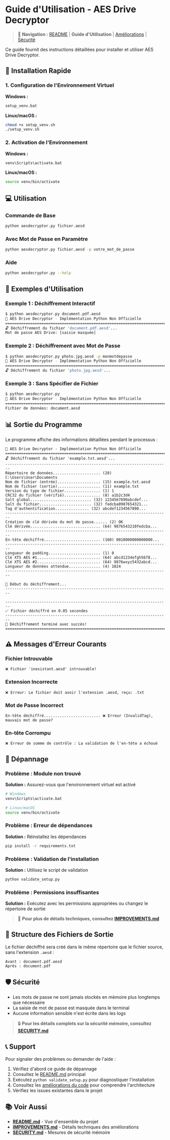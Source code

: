 # Guide d'Utilisation - AES Drive Decryptor

> 📖 **Navigation :** [README](README.md) | **Guide d'Utilisation** | [Améliorations](IMPROVEMENTS.md) | [Sécurité](SECURITY.md)

Ce guide fournit des instructions détaillées pour installer et utiliser AES Drive Decryptor.

## 🚀 Installation Rapide

### 1. Configuration de l'Environnement Virtuel

**Windows :**
```cmd
setup_venv.bat
```

**Linux/macOS :**
```bash
chmod +x setup_venv.sh
./setup_venv.sh
```

### 2. Activation de l'Environnement

**Windows :**
```cmd
venv\Scripts\activate.bat
```

**Linux/macOS :**
```bash
source venv/bin/activate
```

## 💻 Utilisation

### Commande de Base
```bash
python aesdecryptor.py fichier.aesd
```

### Avec Mot de Passe en Paramètre
```bash
python aesdecryptor.py fichier.aesd -p votre_mot_de_passe
```

### Aide
```bash
python aesdecryptor.py --help
```

## 📝 Exemples d'Utilisation

### Exemple 1 : Déchiffrement Interactif
```bash
$ python aesdecryptor.py document.pdf.aesd
🔐 AES Drive Decryptor - Implémentation Python Non Officielle
========================================================================
🔓 Déchiffrement du fichier 'document.pdf.aesd'...
Mot de passe AES Drive: [saisie masquée]
```

### Exemple 2 : Déchiffrement avec Mot de Passe
```bash
$ python aesdecryptor.py photo.jpg.aesd -p monmotdepasse
🔐 AES Drive Decryptor - Implémentation Python Non Officielle
========================================================================
🔓 Déchiffrement du fichier 'photo.jpg.aesd'...
```

### Exemple 3 : Sans Spécifier de Fichier
```bash
$ python aesdecryptor.py
🔐 AES Drive Decryptor - Implémentation Python Non Officielle
========================================================================
Fichier de données: document.aesd
```

## 📊 Sortie du Programme

Le programme affiche des informations détaillées pendant le processus :

```
🔐 AES Drive Decryptor - Implémentation Python Non Officielle
========================================================================
🔓 Déchiffrement du fichier 'example.txt.aesd'...
------------------------------------------------------------------------
Répertoire de données..................... (28) C:\Users\User\Documents
Nom de fichier (entrée)................... (15) example.txt.aesd
Nom de fichier (sortie)................... (11) example.txt
Version du type de fichier................ (1) 1
CRC32 du fichier (vérifié)................ (8) a1b2c3d4
Salt global........................... (32) 1234567890abcdef...
Salt du fichier....................... (32) fedcba0987654321...
Tag d'authentification............... (32) abcdef1234567890...
------------------------------------------------------------------------
Création de clé dérivée du mot de passe...... (2) OK
Clé dérivée............................... (64) 9876543210fedcba...
------------------------------------------------------------------------
En-tête déchiffré......................... (160) 0010000000000000...
------------------------------------------------------------------------
Longueur de padding....................... (1) 0
Clé XTS AES #1............................ (64) abcd1234efgh5678...
Clé XTS AES #2............................ (64) 9876wxyz5432abcd...
Longueur de données attendue.............. (4) 1024
------------------------------------------------------------------------

🔄 Début du déchiffrement...
------------------------------------------------------------------------

------------------------------------------------------------------------
✅ Fichier déchiffré en 0.05 secondes
------------------------------------------------------------------------
🎉 Déchiffrement terminé avec succès!
========================================================================
```

## ⚠️ Messages d'Erreur Courants

### Fichier Introuvable
```
❌ Fichier 'inexistant.aesd' introuvable!
```

### Extension Incorrecte
```
❌ Erreur: Le fichier doit avoir l'extension .aesd, reçu: .txt
```

### Mot de Passe Incorrect
```
En-tête déchiffré......................... ❌ Erreur (InvalidTag), mauvais mot de passe?
```

### En-tête Corrompu
```
❌ Erreur de somme de contrôle : La validation de l'en-tête a échoué
```

## 🔧 Dépannage

### Problème : Module non trouvé
**Solution :** Assurez-vous que l'environnement virtuel est activé
```bash
# Windows
venv\Scripts\activate.bat

# Linux/macOS
source venv/bin/activate
```

### Problème : Erreur de dépendances
**Solution :** Réinstallez les dépendances
```bash
pip install -r requirements.txt
```

### Problème : Validation de l'installation
**Solution :** Utilisez le script de validation
```bash
python validate_setup.py
```

### Problème : Permissions insuffisantes
**Solution :** Exécutez avec les permissions appropriées ou changez le répertoire de sortie

> 🔧 **Pour plus de détails techniques, consultez [IMPROVEMENTS.md](IMPROVEMENTS.md)**

## 📁 Structure des Fichiers de Sortie

Le fichier déchiffré sera créé dans le même répertoire que le fichier source, sans l'extension `.aesd` :

```
Avant : document.pdf.aesd
Après : document.pdf
```

## 🛡️ Sécurité

- Les mots de passe ne sont jamais stockés en mémoire plus longtemps que nécessaire
- La saisie de mot de passe est masquée dans le terminal
- Aucune information sensible n'est écrite dans les logs

> 🔒 **Pour les détails complets sur la sécurité mémoire, consultez [SECURITY.md](SECURITY.md)**

## 📞 Support

Pour signaler des problèmes ou demander de l'aide :
1. Vérifiez d'abord ce guide de dépannage
2. Consultez le [README.md](README.md) principal
3. Exécutez `python validate_setup.py` pour diagnostiquer l'installation
4. Consultez les [améliorations du code](IMPROVEMENTS.md) pour comprendre l'architecture
5. Vérifiez les issues existantes dans le projet

## 📚 Voir Aussi

- **[README.md](README.md)** - Vue d'ensemble du projet
- **[IMPROVEMENTS.md](IMPROVEMENTS.md)** - Détails techniques des améliorations
- **[SECURITY.md](SECURITY.md)** - Mesures de sécurité mémoire